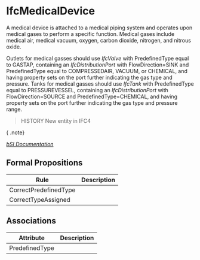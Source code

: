 IfcMedicalDevice
================
A medical device is attached to a medical piping system and operates upon
medical gases to perform a specific function. Medical gases include medical
air, medical vacuum, oxygen, carbon dioxide, nitrogen, and nitrous oxide.  
  
Outlets for medical gasses should use _IfcValve_ with PredefinedType equal to
GASTAP, containing an _IfcDistributionPort_ with FlowDirection=SINK and
PredefinedType equal to COMPRESSEDAIR, VACUUM, or CHEMICAL, and having
property sets on the port further indicating the gas type and pressure. Tanks
for medical gasses should use _IfcTank_ with PredefinedType equal to
PRESSUREVESSEL, containing an _IfcDistributionPort_ with FlowDirection=SOURCE
and PredefinedType=CHEMICAL, and having property sets on the port further
indicating the gas type and pressure range.  
  
> HISTORY  New entity in IFC4  
  
{ .note}  
>  
[ _bSI
Documentation_](https://standards.buildingsmart.org/IFC/DEV/IFC4_2/FINAL/HTML/schema/ifchvacdomain/lexical/ifcmedicaldevice.htm)


Formal Propositions
-------------------
| Rule                  | Description   |
|-----------------------|---------------|
| CorrectPredefinedType |               |
| CorrectTypeAssigned   |               |

Associations
------------
| Attribute      | Description   |
|----------------|---------------|
| PredefinedType |               |

